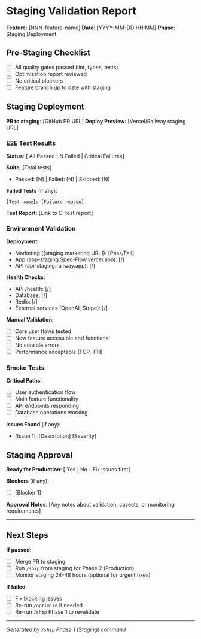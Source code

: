 ﻿# Staging Validation Report

**Feature**: [NNN-feature-name]
**Date**: [YYYY-MM-DD HH:MM]
**Phase**: Staging Deployment

## Pre-Staging Checklist

- [ ] All quality gates passed (lint, types, tests)
- [ ] Optimization report reviewed
- [ ] No critical blockers
- [ ] Feature branch up to date with staging

## Staging Deployment

**PR to staging**: [GitHub PR URL]
**Deploy Preview**: [Vercel/Railway staging URL]

### E2E Test Results

**Status**: [ All Passed |  N Failed |  Critical Failures]

**Suite**: [Total tests]
- Passed: [N] | Failed: [N] | Skipped: [N]

**Failed Tests** (if any):
```
[Test name]: [Failure reason]
```

**Test Report**: [Link to CI test report]

### Environment Validation

**Deployment**:
- Marketing ([staging marketing URL]): [Pass/Fail]
- App (app-staging.Spec-Flow.vercel.app): [/]
- API (api-staging.railway.app): [/]

**Health Checks**:
- API /health: [/]
- Database: [/]
- Redis: [/]
- External services (OpenAI, Stripe): [/]

**Manual Validation**:
- [ ] Core user flows tested
- [ ] New feature accessible and functional
- [ ] No console errors
- [ ] Performance acceptable (FCP, TTI)

### Smoke Tests

**Critical Paths**:
- [ ] User authentication flow
- [ ] Main feature functionality
- [ ] API endpoints responding
- [ ] Database operations working

**Issues Found** (if any):
- [Issue 1]: [Description] [Severity]

## Staging Approval

**Ready for Production**: [ Yes |  No - Fix issues first]

**Blockers** (if any):
- [ ] [Blocker 1]

**Approval Notes**:
[Any notes about validation, caveats, or monitoring requirements]

---

## Next Steps

**If passed**:
- [ ] Merge PR to staging
- [ ] Run `/ship` from staging for Phase 2 (Production)
- [ ] Monitor staging 24-48 hours (optional for urgent fixes)

**If failed**:
- [ ] Fix blocking issues
- [ ] Re-run `/optimize` if needed
- [ ] Re-run `/ship` Phase 1 to revalidate

---
*Generated by `/ship` Phase 1 (Staging) command*

